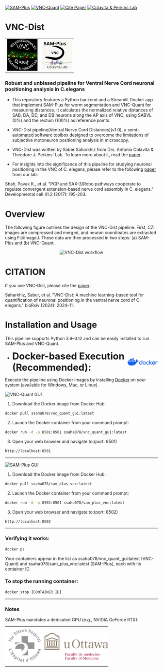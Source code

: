 [![SAM-Plus](https://img.shields.io/docker/image-size/ssaha078/sam_plus_vnc/latest.svg?label=SAM-Plus)](https://hub.docker.com/r/ssaha078/sam_plus_vnc)
[![VNC-Quant](https://img.shields.io/docker/image-size/ssaha078/vnc_quant_gui/latest.svg?label=VNC-Quant)](https://hub.docker.com/r/ssaha078/vnc_quant_gui)
[![Cite Paper](https://img.shields.io/badge/Cite%20Paper-green)](https://www.biorxiv.org/content/10.1101/2024.11.16.623955v2.abstract)
[![Colavita & Perkins Lab](https://img.shields.io/badge/Colavita%20%26%20Perkins%20Lab-darkred)](https://www.uottawa.ca/faculty-medicine/)







# VNC-Dist  
<table>
  <tr>
    <td align="right">
      <img src="images/VNC-Quant.png" alt="VNC-Quant logo" width="100"/>
    </td>
    <td align="left">
      <img src="images/SAM-Plus.PNG" alt="SAM-Plus logo" width="100"/>
    </td>
  </tr>
</table>



### Robust and unbiased pipeline for Ventral Nerve Cord neuronal positioning analysis in C.elegans

* This repository features a Python backend and a Streamlit Docker app that implement SAM-Plus for worm segmentation and VNC-Quant for measuring distances. It calculates the normalized relative distances of SAB, DA, DD, and DB neurons along the AP axis of VNC, using SABVL (0%) and the rectum (100%) as reference points.

* VNC-Dist pipeline(Ventral Nerve Cord Distances)(v1.0), a semi-automated software toolbox designed to overcome the limitations of subjective motoneuron positioning analysis in microscopy.

* VNC-Dist was written by Saber Saharkhiz from Drs. Antonio Colavita & Theodore J. Perkins' Lab. To learn more about it, read the [paper](https://www.biorxiv.org/content/10.1101/2024.11.16.623955v2.abstract).
* For insights into the significance of this pipeline for studying neuronal positioning in the VNC of C. elegans, please refer to the following [paper](https://www.cell.com/developmental-cell/fulltext/S1534-5807(17)30210-1) from our lab:

Shah, Pavak K., et al. "PCP and SAX-3/Robo pathways cooperate to regulate convergent extension-based nerve cord assembly in C. elegans." Developmental cell 41.2 (2017): 195-203.


# Overview

The following figure outlines the design of the VNC-Dist pipeline. First, CZI images are compressed and merged, and neuron coordinates are extracted using Fiji/ImageJ. These data are then processed in two steps: (a) SAM-Plus and (b) VNC-Quant.

<p align="center">
  <img src="images/Pipeline Design.png" alt="VNC-Dist workflow" width="800">
</p>


# CITATION
If you use VNC-Dist, please cite the [paper](https://www.biorxiv.org/content/10.1101/2024.11.16.623955v2.abstract):


Saharkhiz, Saber, et al. "VNC-Dist: A machine learning-based tool for quantification of neuronal positioning in the ventral nerve cord of C. elegans." bioRxiv (2024): 2024-11.


# Installation and Usage

This pipeline supports Python 3.9–3.12 and can be easily installed to run SAM-Plus and VNC-Quant.




  
- <div style="display: flex; justify-content: space-between; align-items: center;">
  <strong style="font-size: 2.2em;">Docker-based Execution (Recommended):</strong>
  <img src="images/Docker.png" alt="Docker Logo" width="100"/>
</div>


  
Execute the pipeline using Docker images by installing [Docker](https://www.docker.com/products/docker-desktop/) on your system (available for Windows, Mac, or Linux).

<img src="https://img.shields.io/badge/VNC--Quant%20GUI-red?style=flat" width="135" alt="VNC-Quant GUI">


1) Download the Docker image from Docker Hub:
```bash
docker pull ssaha078/vnc_quant_gui:latest
```
2) Launch the Docker container from your command prompt:
```bash
docker run -d -p 8501:8501 ssaha078/vnc_quant_gui:latest
```
3)  Open your web browser and navigate to:(port: 8501)
 ```bash
http://localhost:8501
```

--------------------------------------------------------------

<img src="https://img.shields.io/badge/SAM--Plus%20GUI-red?style=flat" width="135" alt="SAM-Plus GUI">


1) Download the Docker image from Docker Hub:

```bash
docker pull ssaha078/sam_plus_vnc:latest
```
2) Launch the Docker container from your command prompt:
 ```bash
docker run -d -p 8502:8501 ssaha078/sam_plus_vnc:latest
```
3)  Open your web browser and navigate to:(port: 8502)
 ```bash
http://localhost:8502
```
------------------------------------------------------------

### Verifying it works: 
 ```bash
docker ps 
```

Your containers appear in the list as ssaha078/vnc_quant_gui:latest (VNC-Quant) and ssaha078/sam_plus_vnc:latest (SAM-Plus), each with its container ID.

### To stop the running container:
 ```bash
docker stop [CONTAINER ID]
```
--------------------------------------------------------------

### Notes
SAM-Plus mandates a dedicated GPU (e.g., NVIDIA GeForce RTX).



<div align="center">
  <table style="border-collapse: collapse; border: 0;">
    <tr>
      <td align="right" style="border: 0; padding: 0;">
        <img src="VNC-Dist/VNC-Quant/assets/TOH.png" alt="TOH logo" width="130" style="border: 0; display: block;" />
      </td>
      <td align="left" style="border: 0; padding: 0;">
        <img src="VNC-Dist/VNC-Quant/assets/uOttawaMed.png" alt="uOttawaMed logo" width="210" style="border: 0; display: block;" />
      </td>
    </tr>
  </table>
</div>


